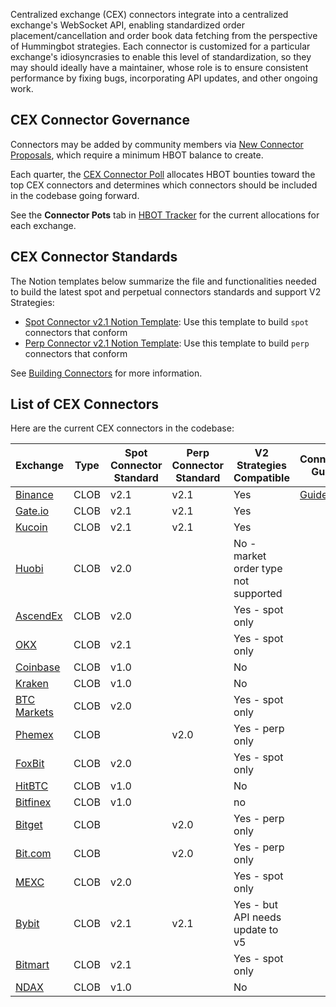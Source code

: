 Centralized exchange (CEX) connectors integrate into a centralized exchange's WebSocket API, enabling standardized order placement/cancellation and order book data fetching from the perspective of Hummingbot strategies. Each connector is customized for a particular exchange's idiosyncrasies to enable this level of standardization, so they may should ideally have a maintainer, whose role is to ensure consistent performance by fixing bugs, incorporating API updates, and other ongoing work.

## CEX Connector Governance

Connectors may be added by community members via [New Connector Proposals](/governance/proposals), which require a minimum HBOT balance to create.

Each quarter, the [CEX Connector Poll](/governance/polls) allocates HBOT bounties toward the top CEX connectors and determines which connectors should be included in the codebase going forward.

See the **Connector Pots** tab in [HBOT Tracker](https://docs.google.com/spreadsheets/d/1UNAumPMnXfsghAAXrfKkPGRH9QlC8k7Cu1FGQVL1t0M/edit?usp=sharing) for the current allocations for each exchange.

## CEX Connector Standards

The Notion templates below summarize the file and functionalities needed to build the latest spot and perpetual connectors standards and support V2 Strategies:

* [Spot Connector v2.1 Notion Template](https://hummingbot-foundation.notion.site/Spot-Connector-v2-1-1cc43830938445c9974f43ef861d59f1): Use this template to build `spot` connectors that conform 
* [Perp Connector v2.1 Notion Template](https://hummingbot-foundation.notion.site/Perp-Connector-v2-1-57d8391eb54c40929f77067355fd551e): Use this template to build `perp` connectors that conform 

See [Building Connectors](/developers/connectors) for more information.

## List of CEX Connectors

Here are the current CEX connectors in the codebase:

| Exchange | Type | Spot Connector Standard | Perp Connector Standard | V2 Strategies Compatible | Connector Guide
|----------|------|------|------------|-------------|---|
| [Binance](../exchanges/binance/index.md) | CLOB | v2.1 | v2.1 | Yes | [Guide](/academy-content/using-binance-with-hummingbot)
| [Gate.io](../exchanges/gate-io/index.md) | CLOB | v2.1 | v2.1 | Yes
| [Kucoin](../exchanges/kucoin/index.md) | CLOB | v2.1 | v2.1 | Yes
| [Huobi](../exchanges/huobi) | CLOB | v2.0 |  | No - market order type not supported
| [AscendEx](../exchanges/ascendex/index.md) | CLOB | v2.0 |  | Yes - spot only
| [OKX](../exchanges/okx) | CLOB | v2.1 |  | Yes - spot only
| [Coinbase](../exchanges/coinbase) | CLOB | v1.0 | | No
| [Kraken](../exchanges/kraken) | CLOB | v1.0 |  | No
| [BTC Markets](../exchanges/btc-markets.md) | CLOB | v2.0 |  | Yes - spot only
| [Phemex](../exchanges/phemex-perpetual) | CLOB |  | v2.0 | Yes - perp only
| [FoxBit](../exchanges/foxbit) | CLOB | v2.0 |  | Yes - spot only
| [HitBTC](../exchanges/hitbtc) | CLOB | v1.0 |  | No
| [Bitfinex](../exchanges/bitfinex.md) | CLOB | v1.0 | | no
| [Bitget](../exchanges/bitget-perpetual.md) | CLOB |  | v2.0 | Yes - perp only
| [Bit.com](../exchanges/bit-com-perpetual.md) | CLOB |  | v2.0 | Yes - perp only
| [MEXC](../exchanges/mexc) | CLOB | v2.0 |  | Yes - spot only |
| [Bybit](../exchanges/bybit) | CLOB | v2.1 | v2.1 | Yes - but API needs update to v5
| [Bitmart](../exchanges/bitmart/index.md) | CLOB | v2.1 |  | Yes - spot only 
| [NDAX](../exchanges/ndax) | CLOB | v1.0 |  | No
